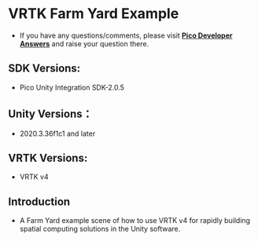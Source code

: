 # VRTK Farm Yard Example
- If you have any questions/comments, please visit [**Pico Developer Answers**](https://devanswers.pico-interactive.com/) and raise your question there.

## SDK Versions:
   
   - Pico Unity Integration SDK-2.0.5

## Unity Versions：

   - 2020.3.36f1c1 and later

## VRTK Versions:
   - VRTK v4

## Introduction
   - A Farm Yard example scene of how to use VRTK v4 for rapidly building spatial computing solutions in the Unity software.